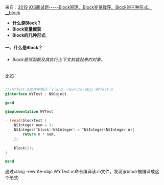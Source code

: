 来自：[2019 iOS面试题-----Block原理、Block变量截获、Block的三种形式、__block](https://juejin.im/post/5e13126b6fb9a04811666925)



- **什么是Block？**
- **Block变量截获**
- **Block的几种形式**

#### 一、什么是Block？

- ###### Block是将函数及其执行上下文封装起来的对象。

比如：

```objectivec

///WYTest.m文件中执行 `clang -rewrite-objc WYTest.m`
@interface WYTest : NSObject

@end

@implementation WYTest

- (void)blockTest {
    NSInteger num = 3;
    NSInteger(^block)(NSInteger) = ^NSInteger(NSInteger n){
        return n * num;
    };
    
    block(2);
}

@end
```

通过clang -rewrite-objc WYTest.m命令编译该.m文件，发现该block被编译成这个形式:

```

```

